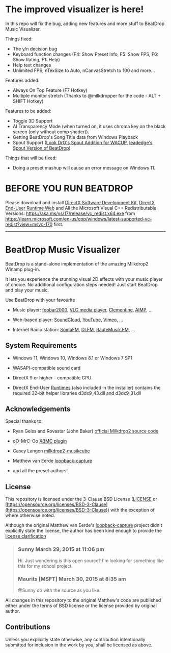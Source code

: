 # The improved visualizer is here!
In this repo will fix the bug, adding new features and more stuff to BeatDrop Music Visualizer.

Things fixed:
* The y/n decision bug
* Keyboard function changes (F4: Show Preset Info, F5: Show FPS, F6: Show Rating, F1: Help)
* Help text changes
* Unlimited FPS, nTexSize to Auto, nCanvasStretch to 100 and more...

Features added:
* Always On Top Feature (F7 Hotkey)
* Multiple monitor stretch (Thanks to @milkdropper for the code - ALT + SHIFT Hotkey) 

Features to be added:
* Toggle 3D Support
* AI Transparency Mode (when turned on, it uses chroma key on the black screen (only without comp shader)).
* Getting BeatDrop's Song Title data from Windows Playback
* Spout Support ([Look DrO's Spout Addition for WACUP](https://github.com/WACUP/vis_milk2/commit/8bc232a670442c79713a15881504bf2813ef8554), [leadedge's Spout Version of BeatDrop](https://github.com/leadedge/BeatDrop))

Things that will be fixed:
* Doing a preset mashup will cause an error message on Windows 11.

# BEFORE YOU RUN BEATDROP

Please download and install [DirectX Software Development Kit](https://www.microsoft.com/en-us/download/details.aspx?id=6812), [DirectX End-User Runtime Web](https://www.microsoft.com/en-us/download/details.aspx?id=35) and All the Microsoft Visual C++ Redistributable Versions: https://aka.ms/vs/17/release/vc_redist.x64.exe from https://learn.microsoft.com/en-us/cpp/windows/latest-supported-vc-redist?view=msvc-170 first.

---------------------------------------------------------------------------------------------------------------------------------------------

# BeatDrop Music Visualizer

BeatDrop is a stand-alone implementation of the amazing Milkdrop2 Winamp plug-in.

It lets you experience the stunning visual 2D effects with your music player of choice. No additional configuration steps needed! Just start BeatDrop and play your music.

Use BeatDrop with your favourite

* Music player:
  [foobar2000](https://www.foobar2000.org/),
  [VLC media player](https://www.videolan.org/vlc/index.html),
  [Clementine](https://www.clementine-player.org/),
  [AIMP](https://www.aimp.ru/),
  ...

* Web-based player:
  [SoundCloud](https://soundcloud.com/),
  [YouTube](https://www.youtube.com/),
  [Vimeo](https://vimeo.com/),
  ...

* Internet Radio station:
  [SomaFM](https://somafm.com/),
  [DI.FM](https://www.di.fm/),
  [RauteMusik.FM](https://www.rm.fm/),
  ...

## System Requirements
* Windows 11, Windows 10, Windows 8.1 or Windows 7 SP1

* WASAPI-compatible sound card

* DirectX 9 or higher - compatible GPU

* DirectX End-User [Runtimes](https://www.microsoft.com/en-us/download/details.aspx?id=8109) (also included in the installer) contains the required 32-bit helper libraries d3dx9_43.dll and d3dx9_31.dll

## Acknowledgements
Special thanks to:

* Ryan Geiss and Rovastar (John Baker) [official Milkdrop2 source code](https://sourceforge.net/projects/milkdrop2/)

* oO-MrC-Oo [XBMC plugin](https://github.com/oO-MrC-Oo/Milkdrop2-XBMC)

* Casey Langen [milkdrop2-musikcube](https://github.com/clangen/milkdrop2-musikcube)

* Matthew van Eerde [loopback-capture](https://github.com/mvaneerde/blog)

* and all the preset authors!

## License

[license]: #license

This repository is licensed under the 3-Clause BSD License ([LICENSE](LICENSE) or [https://opensource.org/licenses/BSD-3-Clause](https://opensource.org/licenses/BSD-3-Clause)) with the exception of where otherwise noted.

Although the original Matthew van Eerde's [loopback-capture](https://github.com/mvaneerde/blog) project didn't explicitly state the license, the author has been kind enough to provide the [license clarification](
https://blogs.msdn.microsoft.com/matthew_van_eerde/2014/11/05/draining-the-wasapi-capture-buffer-fully/)

> ### Sunny March 29, 2015 at 11:06 pm
> Hi. Just wondering is this open source? I'm looking for something like this for my school project.
>
> ### Maurits [MSFT] March 30, 2015 at 8:35 am
> @Sunny do with the source as you like.

All changes in this repository to the original Matthew's code are published either under the terms of BSD license or the license provided by original author.

## Contributions

Unless you explicitly state otherwise, any contribution intentionally submitted for inclusion in the work by you, shall be licensed as above.
